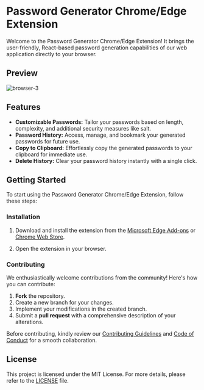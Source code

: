 # Password Generator Chrome/Edge Extension

Welcome to the Password Generator Chrome/Edge Extension! It brings the user-friendly, React-based password generation capabilities of our web application directly to your browser.

## Preview

![browser-3](https://github.com/0ME9A/password_x/assets/83957658/0f5cf73c-04f5-45dc-9eb3-775b97f22e88)


## Features

- **Customizable Passwords:** Tailor your passwords based on length, complexity, and additional security measures like salt.
- **Password History:** Access, manage, and bookmark your generated passwords for future use.
- **Copy to Clipboard:** Effortlessly copy the generated passwords to your clipboard for immediate use.
- **Delete History:** Clear your password history instantly with a single click.

## Getting Started

To start using the Password Generator Chrome/Edge Extension, follow these steps:

### Installation

1. Download and install the extension from the [Microsoft Edge Add-ons](https://microsoftedge.microsoft.com/addons/detail/password-generator/hpjolhalbfgbjbinhpbbbdfjackpbcnf) or [Chrome Web Store](https://chromewebstore.google.com/detail/gbmlljnnklgoogeaohkcaljncgddnnhi?utm_source=item-share-cb).

2. Open the extension in your browser.

### Contributing

We enthusiastically welcome contributions from the community! Here's how you can contribute:

1. **Fork** the repository.
2. Create a new branch for your changes.
3. Implement your modifications in the created branch.
4. Submit a **pull request** with a comprehensive description of your alterations.

Before contributing, kindly review our [Contributing Guidelines](CONTRIBUTING.md) and [Code of Conduct](CODE_OF_CONDUCT.md) for a smooth collaboration.

## License

This project is licensed under the MIT License. For more details, please refer to the [LICENSE](LICENSE) file.
